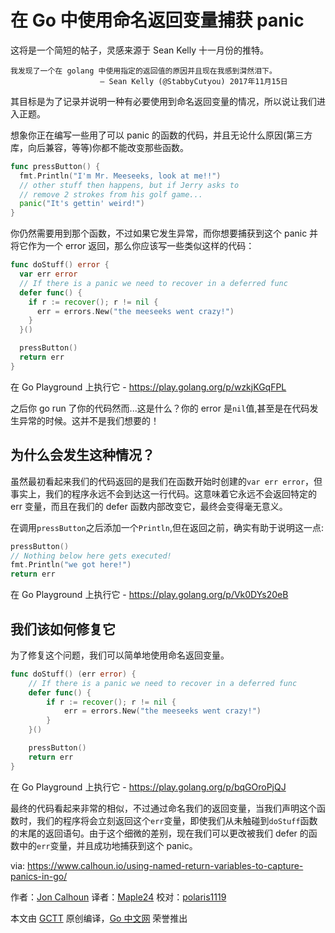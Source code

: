 # 在 Go 中使用命名返回变量捕获 panic

这将是一个简短的帖子，灵感来源于 Sean Kelly 十一月份的推特。

```
我发现了一个在 golang 中使用指定的返回值的原因并且现在我感到潸然泪下。
                    — Sean Kelly (@StabbyCutyou) 2017年11月15日
```
其目标是为了记录并说明一种有必要使用到命名返回变量的情况，所以说让我们进入正题。

想象你正在编写一些用了可以 panic 的函数的代码，并且无论什么原因(第三方库，向后兼容，等等)你都不能改变那些函数。

```go
func pressButton() {  
  fmt.Println("I'm Mr. Meeseeks, look at me!!")
  // other stuff then happens, but if Jerry asks to 
  // remove 2 strokes from his golf game...
  panic("It's gettin' weird!")
}
```
你仍然需要用到那个函数，不过如果它发生异常，而你想要捕获到这个 panic 并将它作为一个 error 返回，那么你应该写一些类似这样的代码：

```go
func doStuff() error {  
  var err error
  // If there is a panic we need to recover in a deferred func
  defer func() {
    if r := recover(); r != nil {
      err = errors.New("the meeseeks went crazy!")
    }
  }()

  pressButton()
  return err
}
```

在 Go Playground 上执行它 - https://play.golang.org/p/wzkjKGqFPL


之后你 go run 了你的代码然而...这是什么？你的 error 是`nil`值,甚至是在代码发生异常的时候。这并不是我们想要的！

## 为什么会发生这种情况？

虽然最初看起来我们的代码返回的是我们在函数开始时创建的`var err error`，但事实上，我们的程序永远不会到达这一行代码。这意味着它永远不会返回特定的 err 变量，而且在我们的 defer 函数内部改变它，最终会变得毫无意义。

在调用`pressButton`之后添加一个`Println`,但在返回之前，确实有助于说明这一点:

```go
pressButton()  
// Nothing below here gets executed!
fmt.Println("we got here!")  
return err  
```

在 Go Playground 上执行它 - https://play.golang.org/p/Vk0DYs20eB

## 我们该如何修复它

为了修复这个问题，我们可以简单地使用命名返回变量。

```go
func doStuff() (err error) {  
    // If there is a panic we need to recover in a deferred func
    defer func() {
        if r := recover(); r != nil {
            err = errors.New("the meeseeks went crazy!")
        }
    }()

    pressButton()
    return err
}
```
在 Go Playground 上执行它 - https://play.golang.org/p/bqGOroPjQJ

最终的代码看起来非常的相似，不过通过命名我们的返回变量，当我们声明这个函数时，我们的程序将会立刻返回这个`err`变量，即使我们从未触碰到`doStuff`函数的末尾的返回语句。由于这个细微的差别，现在我们可以更改被我们 defer 的函数中的`err`变量，并且成功地捕获到这个 panic。





via: https://www.calhoun.io/using-named-return-variables-to-capture-panics-in-go/

作者：[Jon Calhoun](https://www.usegolang.com/)
译者：[Maple24](https://github.com/Maple24)
校对：[polaris1119](https://github.com/polaris1119)

本文由 [GCTT](https://github.com/studygolang/GCTT) 原创编译，[Go 中文网](https://studygolang.com/) 荣誉推出

